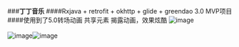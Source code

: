 ###**丁丁音乐**
####Rxjava + retrofit + okhttp + glide + greendao 3.0 MVP项目
####使用到了5.0转场动画  共享元素  揭露动画，效果炫酷
![image](https://github.com/DingMouRen/DingDingMusic/raw/master/imgs/img.gif) <br><br>
![image](https://github.com/DingMouRen/DingDingMusic/raw/master/imgs/p1.png)![image](https://github.com/DingMouRen/DingDingMusic/raw/master/imgs/p2.png)  

